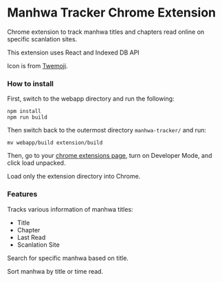 # Manhwa Tracker Chrome Extension

Chrome extension to track manhwa titles and chapters read online on specific scanlation sites.

This extension uses React and Indexed DB API

Icon is from [Twemoji](https://twemoji.twitter.com/).

### How to install

First, switch to the webapp directory and run the following:

```
npm install
npm run build
```
Then switch back to the outermost directory ```manhwa-tracker/``` and run: 
```
mv webapp/build extension/build
```
Then, go to your [chrome extensions page](chrome://extensions/), turn on Developer Mode, and click load unpacked.

Load only the extension directory into Chrome.

### Features

Tracks various information of manhwa titles:
- Title
- Chapter
- Last Read
- Scanlation Site

Search for specific manhwa based on title.

Sort manhwa by title or time read.

